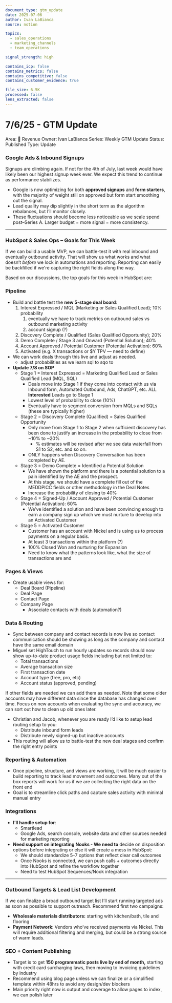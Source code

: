 ```yaml
---
document_type: gtm_update
date: 2025-07-06
author: Ivan LaBianca
source: notion

topics:
  - sales_operations
  - marketing_channels
  - team_operations

signal_strength: high

contains_icp: false
contains_metrics: false
contains_competitive: false
contains_customer_evidence: true

file_size: 6.5K
processed: false
lens_extracted: false
---
```


# 7/6/25 - GTM Update

Area: 🤑 Revenue
Owner: Ivan LaBianca
Series: Weekly GTM Update
Status: Published
Type: Update

### Google Ads & Inbound Signups

Signups are climbing again. If not for the 4th of July, last week would have likely been our highest signup week ever. We expect this trend to continue as performance stabilizes.

- Google is now optimizing for both **approved signups** and **form starters**, with the majority of weight still on approved but form start smoothing out the signal.
- Lead quality may dip slightly in the short term as the algorithm rebalances, but I’ll monitor closely.
- These fluctuations should become less noticeable as we scale spend post–Series A. Larger budget = more signal = more consistency.

---

### HubSpot & Sales Ops – Goals for This Week

If we can build a usable MVP, we can battle-test it with real inbound and eventually outbound activity. That will show us what works and what doesn’t *before* we lock in automations and reporting. Reporting can easily be backfilled if we're capturing the right fields along the way.

Based on our discussions, the top goals for this week in HubSpot are:

### Pipeline

- Build and battle test the **new 5-stage deal board**:
    1. Interest Expressed / MQL (Marketing or Sales Qualified Lead); 10% probability
        1. eventually we have to track metrics on outbound sales vs outbound marketing activity
        2. account signup (?)
    2. Discovery Complete / Qualified (Sales Qualified Opportunity); 20%
    3. Demo Complete / Stage 3 and Onward (Potential Solution); 40%
    4. Account Approved / Potential Customer (Potential Activation): 60% 
    5. Activated (e.g. X transactions or $Y TPV — need to define)
- We can work deals through this live and adjust as needed.
    - adjust probabilities as we learn sql to sqo to
- **Update 7/8 on SOP**
    - Stage 1 = Interest Expressed = Marketing Qualified Lead or Sales Qualified Lead (MQL, SQL)
        - Deals move into Stage 1 if they come into contact with us via Inbound form, Automated Outbound, Ads, ChatGPT, etc. ALL **Interested** Leads go to Stage 1
        - Lowest level of probability to close (10%)
        - Eventually have to segment conversion from MQLs and SQLs (these are typically higher)
    - Stage 2 = Discovery Complete (Qualified) = Sales Qualified Opportunity
        - Only move from Stage 1 to Stage 2 when sufficient discovery has been done to justify an increase in the probability to close from ~10% to ~20%
            - % estimates will be revised after we see data waterfall from S1 to S2, etc. and so on.
        - ONLY happens when Discovery Conversation has been completed by AE.
    - Stage 3 = Demo Complete = Identified a Potential Solution
        - We have shown the platform and there is a potential solution to a pain identified by the AE and the prospect.
        - At this stage, we should have a complete fill out of the MEDDPICC fields or other methodology in the Deal Notes
        - Increase the probability of closing to 40%
    - Stage 4 = Signed-Up / Account Approved / Potential Customer (Potential Activation): 60%
        - We’ve identified a solution and have been convincing enough to earn a company sign up which we must nurture to develop into an Activated Customer
    - Stage 5 = Activated Customer
        - Customer has an account with Nickel and is using us to process payments on a regular basis.
        - At least 3 transactions within the platform (?)
        - 100% Closed Won and nurturing for Expansion
        - Need to know what the patterns look like, what the size of transactions are and

### Pages & Views

- Create usable views for:
    - Deal Board (Pipeline)
    - Deal Page
    - Contact Page
    - Company Page
        - Associate contacts with deals (automation?)

### Data & Routing

- Sync between company and contact records is now live so contact communication should be showing as long as the company and contact have the same email domain
- Miguel set HighTouch to run hourly updates so records should now show up-to-date product usage fields including but not limited to:
    - Total transactions
    - Average transaction size
    - First transaction date
    - Account type (free, pro, etc)
    - Account status (approved, pending)

If other fields are needed we can add them as needed. Note that some older accounts may have different data since the database has changed over time. Focus on new accounts when evaluating the sync and accuracy, we can sort out how to clean up old ones later.

- Christian and Jacob, whenever you are ready I’d like to setup lead routing setup to you:
    - Distribute inbound form leads
    - Distribute newly signed-up but inactive accounts
- This routing will allow us to battle-test the new deal stages and confirm the right entry points

### Reporting & Automation

- Once pipeline, structure, and views are working, it will be much easier to build reporting to track lead movement and outcomes. Many out of the box reports will work for us if we are collecting the right data on the front end
- Goal is to streamline click paths and capture sales activity with minimal manual entry

### Integrations

- **I’ll handle setup for**:
    - Smartlead
    - Google Ads, search console, website data and other sources needed for marketing reporting
- **Need support on integrating Nooks - We need to** decide on disposition options before integrating or else it will create a mess in HubSpot:
    - We should standardize 5–7 options that reflect clear call outcomes
    - Once Nooks is connected, we can push calls + outcomes directly into HubSpot and refine the workflow together
    - Need to test HubSpot Sequences/Nook integration

---

### Outbound Targets & Lead List Development

If we can finalize a broad outbound target list I’ll start running targeted ads as soon as possible to support outreach. Recommend first two campaigns:

- **Wholesale materials distributors:** starting with kitchen/bath, tile and flooring
- **Payment Network**: Vendors who’ve received payments via Nickel. This will require additional filtering and merging, but could be a strong source of warm leads.

### SEO + Content Publishing

- Target is to get **150 programmatic posts live by end of month,** starting with credit card surcharging laws, then moving to invoicing guidelines by industry
- Recommend using blog page unless we can finalize or a simplified template within 48hrs to avoid any design/dev blockers
- Main priority right now is output and coverage to allow pages to index, we can polish later